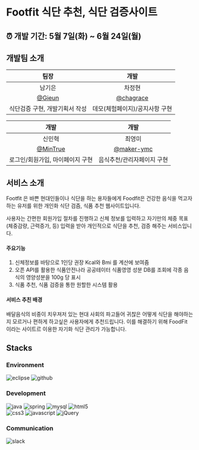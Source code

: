 # Footfit 식단 추천, 식단 검증사이트</br>

## :alarm_clock: 개발 기간: 5월 7일(화) ~ 6월 24일(월)

## 개발팀 소개

|      팀장         |         개발         | 
| :------------------------------------------------------------------------------: | :---------------------------------------------------------------------------------------------------------------------------------------------------: | 
|      남기은        |         차정현         |     
|   [@Gieun](https://github.com/Gieuun)   |    [@chagrace](https://github.com/chagrace)  | 
| 식단검증 구현, 개발기획서 작성 | 데모(체험페이지)/공지사항 구현 |

|      개발       |         개발      |
| :------------------------------------------------------------------------------: | :---------------------------------------------------------------------------------------------------------------------------------------------------: | 
|     신민혁    |        최영미          |
| [@MinTrue](https://github.com/MinTrue) | [@maker-ymc](https://github.com/maker-ymc) |
| 로그인/회원가입, 마이페이지 구현|    음식추천/관리자페이지 구현   |

## 서비스 소개

Footfit 은 바쁜 현대인들이나 식단을 하는 용자들에게 Foodfit은 건강한 음식을 먹고자하는 유저를 위한 개인화 식단 검즘, 식품 추천 웹사이트입니다.

사용자는 간편한 회원가입 절차를 진행하고 신체 정보를 입력하고 자기만의 체중 목표 (체중감량, 근력증가, 등) 입력을 받아 개인적으로 식단을 추천, 검증 해주는 서비스입니다.

#### 주요기능

1.	신체정보를 바탕으로 1인당 권장 Kcal와 Bmi 를 계산에 보여줌
2.	오픈 API를 활용한 식품안전나라 공공테이터 식품영영 성분 DB를 조회에 각종 음식의 영양성분을 100g 당 표시
3.	식품 추천, 식품 검증을 통한 원할한 시스템 활용

#### 서비스 추친 배경

배달음식의 비중이 치우져저 있는 현대 사회의 파고들어 귀찮은 어떻게 식단을 해야하는지 모르거나 편하게 하고싶은 사용자에게 추천드립니다.
이를 해결하기 위해 FoodFit 이라는 사이트르 이용한 자기화 식단 관리가 가능합니다.

## Stacks

### Environment
![eclipse](https://img.shields.io/badge/eclipse-2C2255.svg?&style=for-the-badge&logo=eclipseide&logoColor=white)
![github](https://img.shields.io/badge/github-181717.svg?&style=for-the-badge&logo=github&logoColor=white)

### Development

![java](https://img.shields.io/badge/java-ffffff.svg?&style=for-the-badge&logo=openjdk&logoColor=black)
![spring](https://img.shields.io/badge/spring-6DB33F.svg?&style=for-the-badge&logo=spring&logoColor=white)
![mysql](https://img.shields.io/badge/mysql-4479A1.svg?&style=for-the-badge&logo=mysql&logoColor=white)
![html5](https://img.shields.io/badge/html5-E34F26.svg?&style=for-the-badge&logo=html5&logoColor=white)<br>
![css3](https://img.shields.io/badge/css3-1572B6.svg?&style=for-the-badge&logo=css3&logoColor=white)
![javascript](https://img.shields.io/badge/javascript-F7DF1E.svg?&style=for-the-badge&logo=javascript&logoColor=white)
![jQuery](https://img.shields.io/badge/jquery-0769AD.svg?&style=for-the-badge&logo=jquery&logoColor=white) 


    

### Communication
![slack](https://img.shields.io/badge/slack-4A154B.svg?&style=for-the-badge&logo=slack&logoColor=white)

